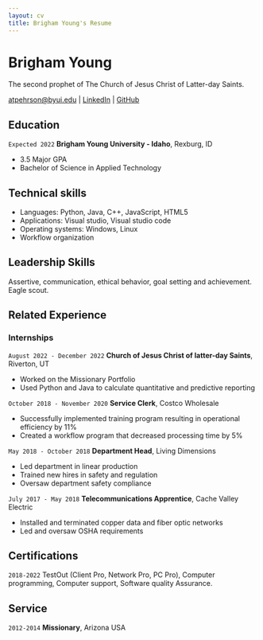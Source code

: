 ```yaml
---
layout: cv
title: Brigham Young's Resume
---
```


# Brigham Young

The second prophet of The Church of Jesus Christ of Latter-day Saints.

<div id="webaddress">
<a href="atpehrson@byu.edu">atpehrson@byui.edu</a>
<!-- | <a href="https://byuidatascience.github.io/development.html">Data Science Program</a> -->
| <a href="https://www.linkedin.com/public-profile/settings?trk=d_flagship3_profile_self_view_public_profile">LinkedIn</a>
| <a href="https://github.com/byuids-resumes">GitHub</a>
</div>

<!-- https://www.monique.tech/the-art-of-markdown -->

## Education

`Expected 2022`
**Brigham Young University - Idaho**, Rexburg, ID

- 3.5 Major GPA
- Bachelor of Science in Applied Technology

## Technical skills

- Languages: Python, Java, C++, JavaScript, HTML5
- Applications: Visual studio, Visual studio code
- Operating systems: Windows, Linux
- Workflow organization

## Leadership Skills

Assertive, communication, ethical behavior, goal setting and achievement. Eagle scout.

## Related Experience

### Internships

`August 2022 - December 2022`
**Church of Jesus Christ of latter-day Saints**, Riverton, UT

- Worked on the Missionary Portfolio
- Used Python and Java to calculate quantitative and predictive reporting

`October 2018 - November 2020`
**Service Clerk**, Costco Wholesale

- Successfully implemented training program resulting in operational efficiency by 11%
- Created a workflow program that decreased processing time by 5%

`May 2018 - October 2018`
**Department Head**, Living Dimensions

- Led department in linear production
- Trained new hires in safety and regulation
- Oversaw department safety compliance

`July 2017 - May 2018`
**Telecommunications Apprentice**, Cache Valley Electric

- Installed and terminated copper data and fiber optic networks
- Led and oversaw OSHA requirements

## Certifications

`2018-2022`
TestOut (Client Pro, Network Pro, PC Pro), Computer programming, Computer support, Software quality Assurance.

## Service

`2012-2014`
**Missionary**, Arizona USA

<!-- ### Footer

Last updated: May 2013 -->
